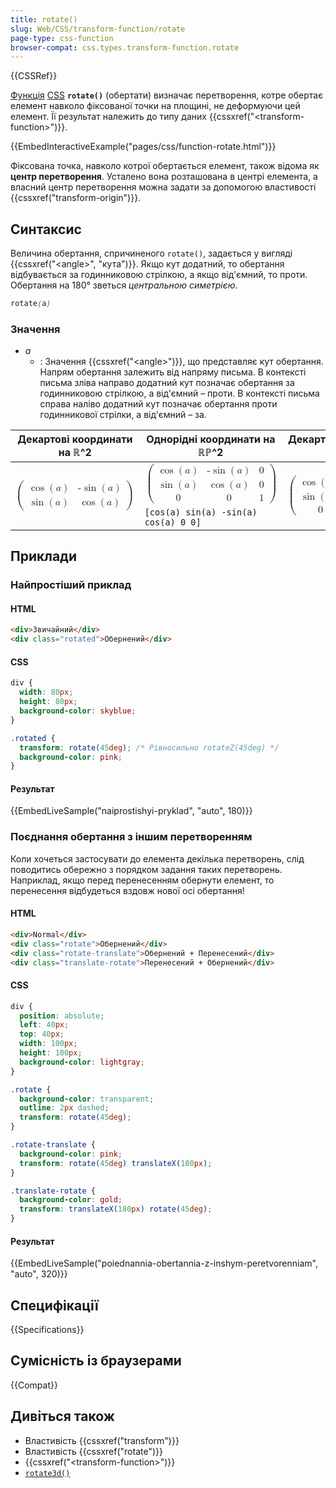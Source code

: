 ```yaml
---
title: rotate()
slug: Web/CSS/transform-function/rotate
page-type: css-function
browser-compat: css.types.transform-function.rotate
---
```


{{CSSRef}}

[Функція](/uk/docs/Web/CSS/CSS_Functions) [CSS](/uk/docs/Web/CSS) **`rotate()`** (обертати) визначає перетворення, котре обертає елемент навколо фіксованої точки на площині, не деформуючи цей елемент. Її результат належить до типу даних {{cssxref("&lt;transform-function&gt;")}}.

{{EmbedInteractiveExample("pages/css/function-rotate.html")}}

Фіксована точка, навколо котрої обертається елемент, також відома як **центр перетворення**. Усталено вона розташована в центрі елемента, а власний центр перетворення можна задати за допомогою властивості {{cssxref("transform-origin")}}.

## Синтаксис

Величина обертання, спричиненого `rotate()`, задається у вигляді {{cssxref("&lt;angle&gt;", "кута")}}. Якщо кут додатний, то обертання відбувається за годинниковою стрілкою, а якщо від'ємний, то проти. Обертання на 180° зветься _центральною симетрією_.

```css
rotate(a)
```

### Значення

- _a_
  - : Значення {{cssxref("&lt;angle&gt;")}}, що представляє кут обертання. Напрям обертання залежить від напряму письма.
    В контексті письма зліва направо додатний кут позначає обертання за годинниковою стрілкою, а від'ємний – проти. В контексті письма справа наліво додатний кут позначає обертання проти годинникової стрілки, а від'ємний – за.

<table class="standard-table">
  <thead>
    <tr>
      <th scope="col">Декартові координати на ℝ^2</th>
      <th scope="col">Однорідні координати на ℝℙ^2</th>
      <th scope="col">Декартові координати на ℝ^3</th>
      <th scope="col">Однорідні координати на ℝℙ^3</th>
    </tr>
  </thead>
  <tbody>
    <tr>
      <td rowspan="2">
        <math
          ><mrow><mo>(</mo
            ><mtable
              ><mtr
                ><mtd
                  ><mo>cos</mo>
                  <mo>(</mo>
                  <mi>a</mi>
                  <mo>)</mo> </mtd
                ><mtd
                  ><mo>-</mo>
                  <mo>sin</mo>
                  <mo>(</mo>
                  <mi>a</mi>
                  <mo>)</mo>
                </mtd></mtr
              ><mtr
                ><mtd
                  ><mo>sin</mo>
                  <mo>(</mo>
                  <mi>a</mi>
                  <mo>)</mo> </mtd
                ><mtd
                  ><mo>cos</mo>
                  <mo>(</mo>
                  <mi>a</mi>
                  <mo>)</mo></mtd
                ></mtr
              ></mtable
            ><mo>)</mo></mrow
          ></math
        >
      </td>
      <td>
        <math
          ><mrow><mo>(</mo
            ><mtable
              ><mtr
                ><mtd
                  ><mo>cos</mo>
                  <mo>(</mo>
                  <mi>a</mi>
                  <mo>)</mo> </mtd
                ><mtd
                  ><mo>-</mo>
                  <mo>sin</mo>
                  <mo>(</mo>
                  <mi>a</mi>
                  <mo>)</mo> </mtd
                ><mtd><mn>0</mn> </mtd></mtr
              ><mtr
                ><mtd
                  ><mo>sin</mo>
                  <mo>(</mo>
                  <mi>a</mi>
                  <mo>)</mo> </mtd
                ><mtd
                  ><mo>cos</mo>
                  <mo>(</mo>
                  <mi>a</mi>
                  <mo>)</mo> </mtd
                ><mtd><mn>0</mn> </mtd></mtr
              ><mtr
                ><mtd><mn>0</mn> </mtd><mtd><mn>0</mn> </mtd
                ><mtd><mn>1</mn></mtd></mtr
              ></mtable
            ><mo>)</mo></mrow
          ></math
        >
      </td>
      <td rowspan="2">
        <math
          ><mrow><mo>(</mo
            ><mtable
              ><mtr
                ><mtd
                  ><mo>cos</mo>
                  <mo>(</mo>
                  <mi>a</mi>
                  <mo>)</mo> </mtd
                ><mtd
                  ><mo>-</mo>
                  <mo>sin</mo>
                  <mo>(</mo>
                  <mi>a</mi>
                  <mo>)</mo> </mtd
                ><mtd><mn>0</mn> </mtd></mtr
              ><mtr
                ><mtd
                  ><mo>sin</mo>
                  <mo>(</mo>
                  <mi>a</mi>
                  <mo>)</mo> </mtd
                ><mtd
                  ><mo>cos</mo>
                  <mo>(</mo>
                  <mi>a</mi>
                  <mo>)</mo> </mtd
                ><mtd><mn>0</mn> </mtd></mtr
              ><mtr
                ><mtd><mn>0</mn> </mtd><mtd><mn>0</mn> </mtd
                ><mtd><mn>1</mn></mtd></mtr
              ></mtable
            ><mo>)</mo></mrow
          ></math
        >
      </td>
      <td rowspan="2">
        <math
          ><mrow><mo>(</mo
            ><mtable
              ><mtr
                ><mtd
                  ><mo>cos</mo>
                  <mo>(</mo>
                  <mi>a</mi>
                  <mo>)</mo> </mtd
                ><mtd
                  ><mo>-</mo>
                  <mo>sin</mo>
                  <mo>(</mo>
                  <mi>a</mi>
                  <mo>)</mo> </mtd
                ><mtd><mn>0</mn> </mtd><mtd><mn>0</mn> </mtd></mtr
              ><mtr
                ><mtd
                  ><mo>sin</mo>
                  <mo>(</mo>
                  <mi>a</mi>
                  <mo>)</mo> </mtd
                ><mtd
                  ><mo>cos</mo>
                  <mo>(</mo>
                  <mi>a</mi>
                  <mo>)</mo> </mtd
                ><mtd><mn>0</mn> </mtd><mtd><mn>0</mn> </mtd></mtr
              ><mtr
                ><mtd><mn>0</mn> </mtd><mtd><mn>0</mn> </mtd
                ><mtd><mn>1</mn> </mtd><mtd><mn>0</mn> </mtd></mtr
              ><mtr
                ><mtd><mn>0</mn> </mtd><mtd><mn>0</mn> </mtd
                ><mtd><mn>0</mn> </mtd><mtd><mn>1</mn></mtd></mtr
              ></mtable
            ><mo>)</mo></mrow
          ></math
        >
      </td>
    </tr>
    <tr>
      <td><code>[cos(a) sin(a) -sin(a) cos(a) 0 0]</code></td>
    </tr>
  </tbody>
</table>

## Приклади

### Найпростіший приклад

#### HTML

```html
<div>Звичайний</div>
<div class="rotated">Обернений</div>
```

#### CSS

```css
div {
  width: 80px;
  height: 80px;
  background-color: skyblue;
}

.rotated {
  transform: rotate(45deg); /* Рівносильно rotateZ(45deg) */
  background-color: pink;
}
```

#### Результат

{{EmbedLiveSample("naiprostishyi-pryklad", "auto", 180)}}

### Поєднання обертання з іншим перетворенням

Коли хочеться застосувати до елемента декілька перетворень, слід поводитись обережно з порядком задання таких перетворень. Наприклад, якщо перед перенесенням обернути елемент, то перенесення відбудеться вздовж нової осі обертання!

#### HTML

```html
<div>Normal</div>
<div class="rotate">Обернений</div>
<div class="rotate-translate">Обернений + Перенесений</div>
<div class="translate-rotate">Перенесений + Обернений</div>
```

#### CSS

```css
div {
  position: absolute;
  left: 40px;
  top: 40px;
  width: 100px;
  height: 100px;
  background-color: lightgray;
}

.rotate {
  background-color: transparent;
  outline: 2px dashed;
  transform: rotate(45deg);
}

.rotate-translate {
  background-color: pink;
  transform: rotate(45deg) translateX(180px);
}

.translate-rotate {
  background-color: gold;
  transform: translateX(180px) rotate(45deg);
}
```

#### Результат

{{EmbedLiveSample("poiednannia-obertannia-z-inshym-peretvorenniam", "auto", 320)}}

## Специфікації

{{Specifications}}

## Сумісність із браузерами

{{Compat}}

## Дивіться також

- Властивість {{cssxref("transform")}}
- Властивість {{cssxref("rotate")}}
- {{cssxref("&lt;transform-function&gt;")}}
- [`rotate3d()`](/uk/docs/Web/CSS/transform-function/rotate3d)
